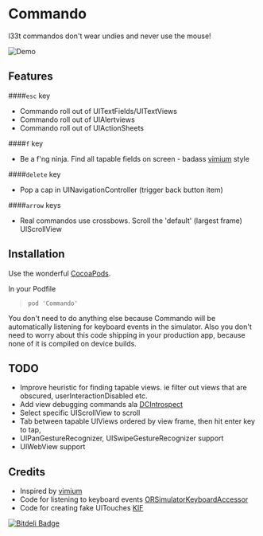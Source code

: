 # Commando

l33t commandos don't wear undies and never use the mouse!

![Demo](https://github.com/cloudkite/Commando/raw/master/demo.gif)

## Features
####`esc` key
- Commando roll out of UITextFields/UITextViews
- Commando roll out of UIAlertviews
- Commando roll out of UIActionSheets

####`f` key
- Be a f'ng ninja. Find all tapable fields on screen - badass [vimium](http://vimium.github.io/) style

####`delete` key
- Pop a cap in UINavigationController (trigger back button item)

####`arrow` keys
- Real commandos use crossbows. Scroll the 'default' (largest frame) UIScrollView

## Installation
Use the wonderful [CocoaPods](http://github.com/CocoaPods/CocoaPods).

In your Podfile
>`pod 'Commando'`

You don't need to do anything else because Commando will be automatically listening for keyboard events in the simulator.
Also you don't need to worry about this code shipping in your production app, because none of it is compiled on device builds.

## TODO
- Improve heuristic for finding tapable views. ie filter out views that are obscured, userInteractionDisabled etc.
- Add view debugging commands ala [DCIntrospect](https://github.com/logicreative/DCIntrospect-ARC)
- Select specific UIScrollView to scroll
- Tab between tapable UIViews ordered by view frame, then hit enter key to tap,
- UIPanGestureRecognizer, UISwipeGestureRecognizer support
- UIWebView support

## Credits
- Inspired by [vimium](http://vimium.github.io/)
- Code for listening to keyboard events [ORSimulatorKeyboardAccessor](https://github.com/orta/ORSimulatorKeyboardAccessor)
- Code for creating fake UITouches [KIF](https://github.com/kif-framework/KIF)

[![Bitdeli Badge](https://d2weczhvl823v0.cloudfront.net/cloudkite/commando/trend.png)](https://bitdeli.com/free "Bitdeli Badge")
